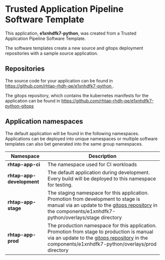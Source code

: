 # Trusted Application Pipeline Software Template

This application, **e1xnhdfk7-python**, was created from a Trusted Application Pipeline Software Template.

The software templates create a new source and gitops deployment repositories with a sample source application. 

## Repositories

The source code for your application can be found in [https://github.com/rhtap-rhdh-qe/e1xnhdfk7-python ](https://github.com/rhtap-rhdh-qe/e1xnhdfk7-python ).
 
The gitops repository, which contains the kubernetes manifests for the application can be found in 
[https://github.com/rhtap-rhdh-qe/e1xnhdfk7-python-gitops ](https://github.com/rhtap-rhdh-qe/e1xnhdfk7-python-gitops ) 

## Application namespaces 

The default application will be found in the following namespaces. Applications can be deployed into unique namespaces or multiple software templates can also bet generated into the same group namespaces.  

|  Namespace   |  Description   |  
| -------- | -------- |
| **rhtap-app-ci** | The namespace used for CI workloads |
| **rhtap-app-development** | The default application during development. Every build will be deployed to this namespace for testing. |
| **rhtap-app-stage** | The staging namespace for this application. Promotion from development to stage is manual via an update to the [gitops repository](https://github.com/rhtap-rhdh-qe/e1xnhdfk7-python-gitops ) in the components/e1xnhdfk7-python/overlays/stage directory |
| **rhtap-app-prod** | The production namespace for this application. Promotion from stage to production is manual via an update to the [gitops repository](https://github.com/rhtap-rhdh-qe/e1xnhdfk7-python-gitops ) in the components/e1xnhdfk7-python/overlays/prod directory |